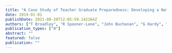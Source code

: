 ```yaml
---
title: "A Case Study of Teacher Graduate Preparedness: Developing a National Capstone Assessment"
date: 2019-01-01
publishDate: 2021-08-20T12:05:59.142164Z
authors: ["T Broadley", "R Spooner-Lane", "John Buchanan", "G Hardy", "K Jordan"]
publication_types: ["0"]
abstract: ""
featured: false
publication: ""
---
```



